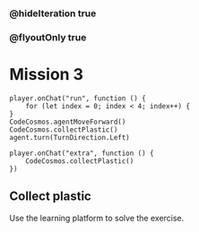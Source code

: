 ### @hideIteration true
### @flyoutOnly true
# Mission 3

```blocks
player.onChat("run", function () {
    for (let index = 0; index < 4; index++) {
}
CodeCosmos.agentMoveForward()
CodeCosmos.collectPlastic()
agent.turn(TurnDirection.Left)
```
```template
player.onChat("extra", function () {
    CodeCosmos.collectPlastic()
})
```
## Collect plastic
Use the learning platform to solve the exercise.